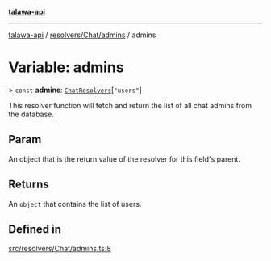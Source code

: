 [**talawa-api**](../../../../README.md)

***

[talawa-api](../../../../modules.md) / [resolvers/Chat/admins](../README.md) / admins

# Variable: admins

\> `const` **admins**: [`ChatResolvers`](../../../../types/generatedGraphQLTypes/type-aliases/ChatResolvers.md)\[`"users"`\]

This resolver function will fetch and return the list of all chat admins from the database.

## Param

An object that is the return value of the resolver for this field's parent.

## Returns

An `object` that contains the list of users.

## Defined in

[src/resolvers/Chat/admins.ts:8](https://github.com/PalisadoesFoundation/talawa-api/blob/4b5c74fd36bcfc2e36f3a06b67d517e865c188be/src/resolvers/Chat/admins.ts#L8)
